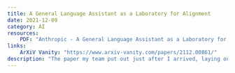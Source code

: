 ```yaml
---
title: A General Language Assistant as a Laboratory for Alignment
date: 2021-12-09
category: AI
resources:
    PDF: "Anthropic - A General Language Assistant as a Laboratory for Alignment.pdf"
links:
    ArXiV Vanity: "https://www.arxiv-vanity.com/papers/2112.00861/"
description: "The paper my team put out just after I arrived, laying out the work we are doing to train large language models on human feedback, to make a helpful, honest, harmless AI assistant."
---
```


